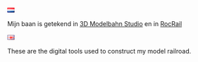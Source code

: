 ![Nederlandse vlag](../images/nl.gif)

Mijn baan is getekend in [3D Modelbahn Studio](TrackDesign3D.png) en in [RocRail](TrackDesignRocRail.png)

![English flag](../images/gb.gif)

These are the digital tools used to construct my model railroad.
